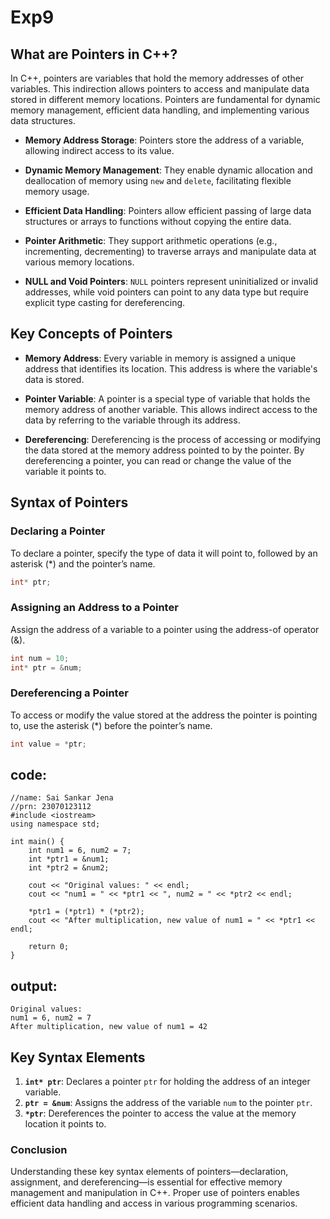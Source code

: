 # Exp9
## What are Pointers in C++?

In C++, pointers are variables that hold the memory addresses of other variables. This indirection allows pointers to access and manipulate data stored in different memory locations. Pointers are fundamental for dynamic memory management, efficient data handling, and implementing various data structures.

- **Memory Address Storage**: Pointers store the address of a variable, allowing indirect access to its value.

- **Dynamic Memory Management**: They enable dynamic allocation and deallocation of memory using `new` and `delete`, facilitating flexible memory usage.

- **Efficient Data Handling**: Pointers allow efficient passing of large data structures or arrays to functions without copying the entire data.

- **Pointer Arithmetic**: They support arithmetic operations (e.g., incrementing, decrementing) to traverse arrays and manipulate data at various memory locations.

- **NULL and Void Pointers**: `NULL` pointers represent uninitialized or invalid addresses, while void pointers can point to any data type but require explicit type casting for dereferencing.
## Key Concepts of Pointers

- **Memory Address**: Every variable in memory is assigned a unique address that identifies its location. This address is where the variable's data is stored.

- **Pointer Variable**: A pointer is a special type of variable that holds the memory address of another variable. This allows indirect access to the data by referring to the variable through its address.

- **Dereferencing**: Dereferencing is the process of accessing or modifying the data stored at the memory address pointed to by the pointer. By dereferencing a pointer, you can read or change the value of the variable it points to.
## Syntax of Pointers

### Declaring a Pointer

To declare a pointer, specify the type of data it will point to, followed by an asterisk (*) and the pointer’s name.

```cpp
int* ptr;
```

### Assigning an Address to a Pointer

Assign the address of a variable to a pointer using the address-of operator (&).

```cpp
int num = 10;
int* ptr = &num;
```

### Dereferencing a Pointer

To access or modify the value stored at the address the pointer is pointing to, use the asterisk (*) before the pointer’s name.

```cpp
int value = *ptr;
```
## code:
```
//name: Sai Sankar Jena
//prn: 23070123112
#include <iostream>
using namespace std;

int main() {
    int num1 = 6, num2 = 7;
    int *ptr1 = &num1; 
    int *ptr2 = &num2; 

    cout << "Original values: " << endl;
    cout << "num1 = " << *ptr1 << ", num2 = " << *ptr2 << endl;

    *ptr1 = (*ptr1) * (*ptr2); 
    cout << "After multiplication, new value of num1 = " << *ptr1 << endl;

    return 0;
}
```
## output:
```
Original values: 
num1 = 6, num2 = 7
After multiplication, new value of num1 = 42
```
## Key Syntax Elements

1. **`int* ptr`**: Declares a pointer `ptr` for holding the address of an integer variable.
2. **`ptr = &num`**: Assigns the address of the variable `num` to the pointer `ptr`.
3. **`*ptr`**: Dereferences the pointer to access the value at the memory location it points to.

### Conclusion

Understanding these key syntax elements of pointers—declaration, assignment, and dereferencing—is essential for effective memory management and manipulation in C++. Proper use of pointers enables efficient data handling and access in various programming scenarios.
